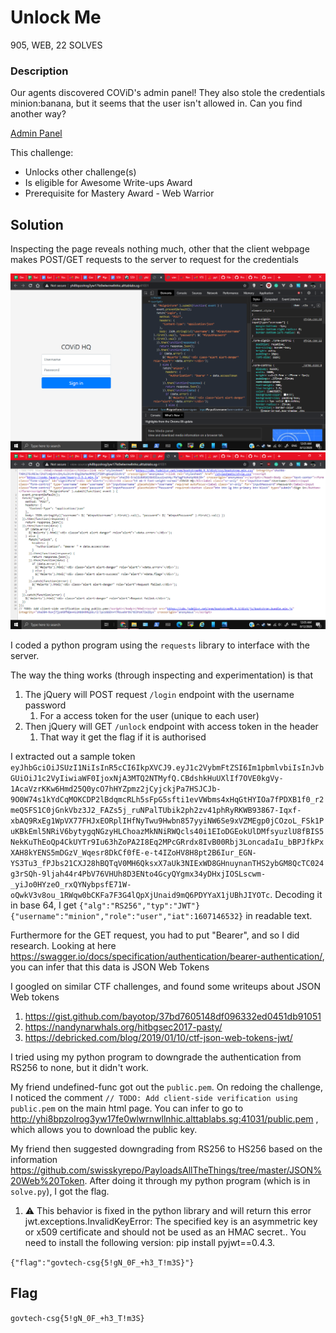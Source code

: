 # Unlock Me

905, WEB, 22 SOLVES

### Description

Our agents discovered COViD's admin panel! They also stole the credentials minion:banana, but it seems that the user isn't allowed in. Can you find another way?

[Admin Panel](http://yhi8bpzolrog3yw17fe0wlwrnwllnhic.alttablabs.sg:41031/)

This challenge:
- Unlocks other challenge(s)
- Is eligible for Awesome Write-ups Award
- Prerequisite for Mastery Award - Web Warrior

## Solution

Inspecting the page reveals nothing much, other that the client webpage makes POST/GET requests to the server to request for the credentials

![](inspect_1.png)
![](inspect_2.png)

I coded a python program using the `requests` library to interface with the server.

The way the thing works (through inspecting and experimentation) is that
1. The jQuery will POST request `/login` endpoint with the username password
    1. For a access token for the user (unique to each user)
2. Then jQuery will GET `/unlock` endpoint with access token in the header 
    1. That way it get the flag if it is authorised

I extracted out a sample token `eyJhbGciOiJSUzI1NiIsInR5cCI6IkpXVCJ9.eyJ1c2VybmFtZSI6Im1pbmlvbiIsInJvbGUiOiJ1c2VyIiwiaWF0IjoxNjA3MTQ2NTMyfQ.CBdshkHuUXlIf7OVE0kgVy-1AcaVzrKKw6Hmd25Q0ycO7hHYZpmz2jCyjckjPa7HSJCJb-9O0W74s1kYdCqMOKCDP2lBdqmcRLh5sFpG5sfti1evVWbms4xHqGtHYIOa7fPDXB1f0_r2meQSFS1C0jGnkVbz3J2_FAZs5j_ruNPalTUbik2ph2zv41phRyRKWB93867-Iqxf-xbAQ9RxEg1WpVX77FHJxEORplIHfNyTwu9Hwbn857yyiNW6Se9xVZMEgp0jCOzoL_FSk1PuKBkEml5NRiV6bytygqNGzyHLChoazMkNNiRWQcls40i1EIoDGEokUlDMfsyuzlU8fBIS5NekKuThEoQp4CkUYTr9Iu63hZoPA2I8Eq2MPcGRrdx8IvB00Rbj3LoncadaIu_bBPJfkPxXAH8kYENS5mDGzV_Wqesr8DkCf0fE-e-t4IZoHV8H8pt2B6Iur_EGN-YS3Tu3_fPJbs21CXJ28hBQTqV0MH6QksxX7aUk3NIExWD8GHnuynanTHS2ybGM8QcTC024g3rSQh-9ljah44r4PbV76VHUh8D3ENto4GcyQYgmx34yDHxjIOSLscwm-_yiJo0HYzeO_rxQYNybpsfE71W-oQwkV3v8ou_1RWqw0bCKFa7F3G4lQpXjUnaid9mQ6PDYYaX1jUBhJIYOTc`. Decoding it in base 64, I get `{"alg":"RS256","typ":"JWT"}{"username":"minion","role":"user","iat":1607146532}` in readable text.

Furthermore for the GET request, you had to put "Bearer", and so I did research. Looking at here https://swagger.io/docs/specification/authentication/bearer-authentication/, you can infer that this data is JSON Web Tokens

I googled on similar CTF challenges, and found some writeups about JSON Web tokens
1. https://gist.github.com/bayotop/37bd7605148df096332ed0451db91051 
1. https://nandynarwhals.org/hitbgsec2017-pasty/
1. https://debricked.com/blog/2019/01/10/ctf-json-web-tokens-jwt/ 

I tried using my python program to downgrade the authentication from RS256 to none, but it didn't work.

My friend undefined-func got out the `public.pem`. On redoing the challenge, I noticed the comment `// TODO: Add client-side verification using public.pem` on the main html page. You can infer to go to http://yhi8bpzolrog3yw17fe0wlwrnwllnhic.alttablabs.sg:41031/public.pem , which allows you to download the public key.

My friend then suggested downgrading from RS256 to HS256 based on the information https://github.com/swisskyrepo/PayloadsAllTheThings/tree/master/JSON%20Web%20Token. After doing it through my python program (which is in `solve.py`), I got the flag.
1. ⚠️ This behavior is fixed in the python library and will return this error jwt.exceptions.InvalidKeyError: The specified key is an asymmetric key or x509 certificate and should not be used as an HMAC secret.. You need to install the following version: pip install pyjwt==0.4.3.

`{"flag":"govtech-csg{5!gN_0F_+h3_T!m3S}"}`

## Flag

`govtech-csg{5!gN_0F_+h3_T!m3S}`
